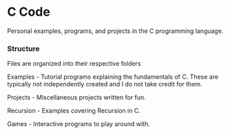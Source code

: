 # C Code

Personal examples, programs, and projects in the C programming language.


### Structure

Files are organized into their respective folders

Examples - Tutorial programs explaining the fundamentals of C. These are typically not independently created and I do not take credit for them.

Projects - Miscellaneous projects written for fun.

Recursion - Examples covering Recursion in C.

Games - Interactive programs to play around with.
